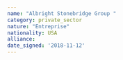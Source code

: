 ```yaml
---
name: "Albright Stonebridge Group "
category: private_sector
nature: "Entreprise"
nationality: USA
alliance: 
date_signed: '2018-11-12'
---
```

    